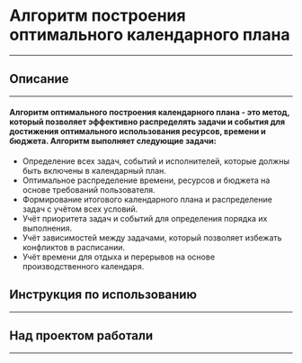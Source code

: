 # Алгоритм построения оптимального календарного плана
---
## Описание
---
#### Алгоритм оптимального построения календарного плана - это метод, который позволяет эффективно распределять задачи и события для достижения оптимального использования ресурсов, времени и бюджета. Алгоритм выполняет следующие задачи:
- Определение всех задач, событий и исполнителей, которые должны быть включены в календарный план.
- Оптимальное распределение времени, ресурсов и бюджета на основе требований пользователя.
- Формирование итогового календарного плана и распределение задач с учётом всех условий.
- Учёт приоритета задач и событий для определения порядка их выполнения.
- Учёт зависимостей между задачами, который позволяет избежать конфликтов в расписании.
- Учёт времени для отдыха и перерывов на основе производственного календаря.
## Инструкция по использованию
---
## Над проектом работали
---